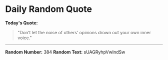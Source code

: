 # Daily Random Quote

**Today's Quote:**
> "Don’t let the noise of others’ opinions drown out your own inner voice."

---

**Random Number:** 384
**Random Text:** sUAGRyhpVwIndSw
